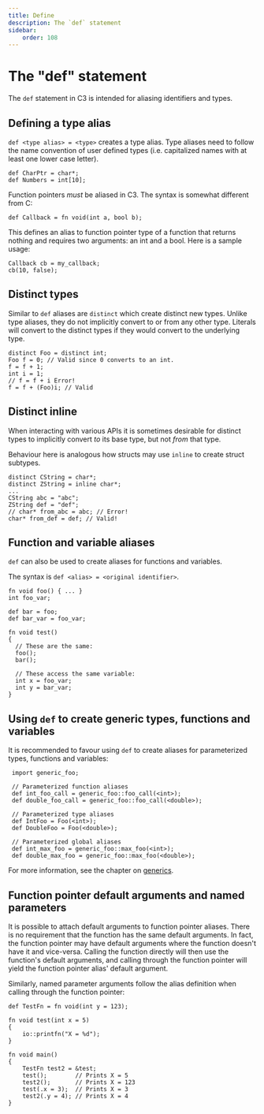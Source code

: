 ```yaml
---
title: Define
description: The `def` statement
sidebar:
    order: 108
---
```


# The "def" statement

The `def` statement in C3 is intended for aliasing identifiers and types.

## Defining a type alias

`def <type alias> = <type>` creates a type alias. Type aliases need to follow the name convention of user defined types (i.e. capitalized
names with at least one lower case letter).

    def CharPtr = char*;
    def Numbers = int[10];

Function pointers _must_ be aliased in C3. The syntax is somewhat different from C:

    def Callback = fn void(int a, bool b);

This defines an alias to function pointer type of a function that returns nothing and requires two arguments: an int and a bool. Here is a sample usage:

    Callback cb = my_callback;
    cb(10, false);


## Distinct types

Similar to `def` aliases are `distinct` which create distinct new types. Unlike type aliases,
they do not implicitly convert to or from any other type.
Literals will convert to the distinct types if they would convert to the underlying type.

    distinct Foo = distinct int;
    Foo f = 0; // Valid since 0 converts to an int.
    f = f + 1;
    int i = 1;
    // f = f + i Error!
    f = f + (Foo)i; // Valid

## Distinct inline

When interacting with various APIs it is sometimes desirable for distinct types to implicitly convert *to* 
its base type, but not *from* that type.

Behaviour here is analogous how structs may use `inline` to create struct subtypes.

    distinct CString = char*;
    distinct ZString = inline char*;
    ...
    CString abc = "abc";
    ZString def = "def";
    // char* from_abc = abc; // Error!
    char* from_def = def; // Valid!

## Function and variable aliases

`def` can also be used to create aliases for functions and variables.

The syntax is `def <alias> = <original identifier>`.

```
fn void foo() { ... }
int foo_var;

def bar = foo;
def bar_var = foo_var;

fn void test() 
{
  // These are the same:
  foo();
  bar();
  
  // These access the same variable:
  int x = foo_var;
  int y = bar_var;
}  
```

## Using `def` to create generic types, functions and variables

It is recommended to favour using `def` to create aliases for parameterized types, functions 
and variables:

     import generic_foo;

     // Parameterized function aliases
     def int_foo_call = generic_foo::foo_call(<int>);
     def double_foo_call = generic_foo::foo_call(<double>);
  
     // Parameterized type aliases
     def IntFoo = Foo(<int>);
     def DoubleFoo = Foo(<double>);

     // Parameterized global aliases
     def int_max_foo = generic_foo::max_foo(<int>);
     def double_max_foo = generic_foo::max_foo(<double>);

For more information, see the chapter on [generics](/references/docs/generics).

## Function pointer default arguments and named parameters

It is possible to attach default arguments to function pointer aliases. There is no requirement
that the function has the same default arguments. In fact, the function pointer may have 
default arguments where the function doesn't have it and vice-versa. Calling the function
directly will then use the function's default arguments, and calling through the function pointer
will yield the function pointer alias' default argument.

Similarly, named parameter arguments follow the alias definition when calling through the 
function pointer:

    def TestFn = fn void(int y = 123);

    fn void test(int x = 5)
    {
        io::printfn("X = %d");
    }

    fn void main()
    {
        TestFn test2 = &test;
        test();        // Prints X = 5
        test2();       // Prints X = 123
        test(.x = 3);  // Prints X = 3 
        test2(.y = 4); // Prints X = 4
    }

